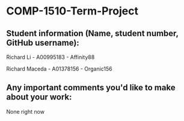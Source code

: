 # COMP-1510-Term-Project

## Student information (Name, student number, GitHub username):
Richard Li - A00995183 - Affinity88

Richard Maceda - A01378156 - Organic156

## Any important comments you'd like to make about your work:
None right now